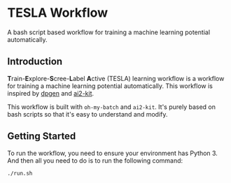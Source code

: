 # TESLA Workflow

A bash script based workflow for training a machine learning potential automatically.

## Introduction

**T**rain-**E**xplore-**S**cree-**L**abel **A**ctive (TESLA) learning workflow is a workflow for training a machine learning potential automatically. This workflow is inspired by [dpgen](https://github.com/deepmodeling/dpgen) and [ai2-kit](https://github.com/chenggroup/ai2-kit). 

This workflow is built with `oh-my-batch` and `ai2-kit`. It's purely based on bash scripts so that it's easy to understand and modify.

## Getting Started

To run the workflow, you need to ensure your environment has Python 3. And then all you need to do is to run the following command:

```bash
./run.sh
```
